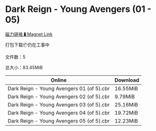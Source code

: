 # Dark Reign - Young Avengers (01 - 05)

[磁力链接⬇Magnet Link](magnet:?xt=urn:btih:7f921d098ee467ad05e882605d584bee36a65352&dn=Dark%20Reign%20-%20Young%20Avengers%20%2801%20-%2005%29)

打包下载📦仍在工事中

文件数：5

总大小：83.45MiB

Online | Download
--- | ---
Dark Reign - Young Avengers 01 (of 5).cbr | 16.55MiB
Dark Reign - Young Avengers 02 (of 5).cbr | 9.79MiB
Dark Reign - Young Avengers 03 (of 5).cbr | 25.16MiB
Dark Reign - Young Avengers 04 (of 5).cbr | 19.72MiB
Dark Reign - Young Avengers 05 (of 5).cbr | 12.23MiB